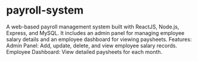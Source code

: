 # payroll-system
A web-based payroll management system built with ReactJS, Node.js, Express, and MySQL. It includes an admin panel for managing employee salary details and an employee dashboard for viewing paysheets.  Features: Admin Panel: Add, update, delete, and view employee salary records. Employee Dashboard: View detailed paysheets for each month.
